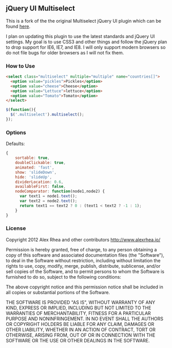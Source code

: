 ## jQuery UI Multiselect

This is a fork of the the original Multiselect jQuery UI plugin which can be found [here](https://github.com/michael/multiselect).

I plan on updating this plugin to use the latest standards and jQuery UI settings. My goal is to use CSS3 and other things and follow the jQuery plan to drop support for IE6, IE7, and IE8. I will only support modern browsers so do not file bugs for older browsers as I will not fix them.

### How to Use

```html
<select class="multiselect" multiple="multiple" name="countries[]">
  <option value="pickles">Pickles</option>
  <option value="cheese">Cheese</option>
  <option value="Lettuce">lettuce</option>
  <option value="Tomato">Tomato</option>
</select>
```

```javascript
$(function(){
  $('.multiselect').multiselect();
});
```

### Options
Defaults:
```javascript
{
    sortable: true,
    doubleClickable: true,
    animated: 'fast',
    show: 'slideDown',
    hide: 'slideUp',
    dividerLocation: 0.6,
    availableFirst: false,
    nodeComparator: function(node1,node2) {
      var text1 = node1.text();
      var text2 = node2.text();
      return text1 == text2 ? 0 : (text1 < text2 ? -1 : 1);
    }
}
```

### License

Copyright 2012 Alex Rhea and other contributors
http://www.alexrhea.io/

Permission is hereby granted, free of charge, to any person obtaining
a copy of this software and associated documentation files (the
"Software"), to deal in the Software without restriction, including
without limitation the rights to use, copy, modify, merge, publish,
distribute, sublicense, and/or sell copies of the Software, and to
permit persons to whom the Software is furnished to do so, subject to
the following conditions:

The above copyright notice and this permission notice shall be
included in all copies or substantial portions of the Software.

THE SOFTWARE IS PROVIDED "AS IS", WITHOUT WARRANTY OF ANY KIND,
EXPRESS OR IMPLIED, INCLUDING BUT NOT LIMITED TO THE WARRANTIES OF
MERCHANTABILITY, FITNESS FOR A PARTICULAR PURPOSE AND
NONINFRINGEMENT. IN NO EVENT SHALL THE AUTHORS OR COPYRIGHT HOLDERS BE
LIABLE FOR ANY CLAIM, DAMAGES OR OTHER LIABILITY, WHETHER IN AN ACTION
OF CONTRACT, TORT OR OTHERWISE, ARISING FROM, OUT OF OR IN CONNECTION
WITH THE SOFTWARE OR THE USE OR OTHER DEALINGS IN THE SOFTWARE.